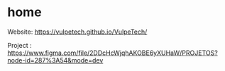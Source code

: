 # home

Website: https://vulpetech.github.io/VulpeTech/

Project : https://www.figma.com/file/2DDcHcWjqhAKOBE6yXUHaW/PROJETOS?node-id=287%3A54&mode=dev
